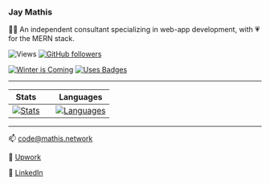 ### Jay Mathis

🧑‍💻 An independent consultant specializing in web-app development, with 💗 for the MERN stack.

![Views](https://gpvc.arturio.dev/mathiscode)
[![GitHub followers](https://img.shields.io/github/followers/mathiscode.svg?style=social&label=Follow&maxAge=2592000)](https://github.com/mathiscode?tab=followers)

[![Winter is Coming](http://ForTheBadge.com/images/badges/winter-is-coming.svg)](http://ForTheBadge.com)
[![Uses Badges](https://forthebadge.com/images/badges/uses-badges.svg)](https://forthebadge.com)

---

| Stats |     | Languages |
| ----- | --- | --------- |
| [![Stats](https://github-readme-stats.vercel.app/api?username=mathiscode&theme=blue-green)](https://github.com/mathiscode) | | [![Languages](https://github-readme-stats.vercel.app/api/top-langs/?username=mathiscode&theme=blue-green)](https://github.com/mathiscode) |

---

📫 [code@mathis.network](mailto:code@mathis.network)

🔗 [Upwork](https://mathis.network/upwork)

🔗 [LinkedIn](https://mathis.network/linkedin)
